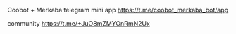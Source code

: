 Coobot + Merkaba telegram mini app https://t.me/coobot_merkaba_bot/app

community https://t.me/+JuO8mZMYOnRmN2Ux
